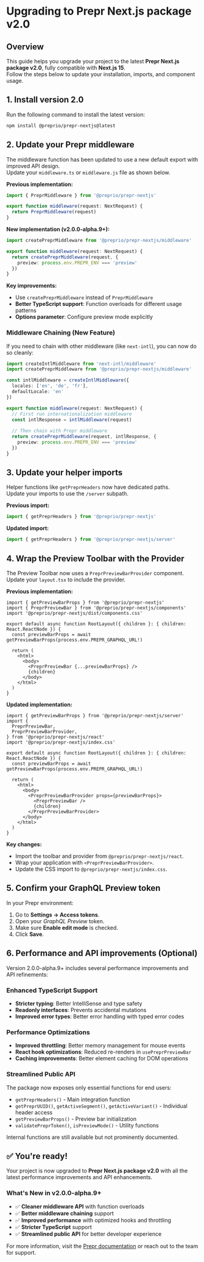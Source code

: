 # Upgrading to Prepr Next.js package **v2.0**

## Overview
This guide helps you upgrade your project to the latest **Prepr Next.js package v2.0**, fully compatible with **Next.js 15**.  
Follow the steps below to update your installation, imports, and component usage.


## 1. Install version 2.0
Run the following command to install the latest version:

```bash
npm install @preprio/prepr-nextjs@latest
```

## 2. Update your Prepr middleware
The middleware function has been updated to use a new default export with improved API design.  
Update your `middleware.ts` or `middleware.js` file as shown below.

**Previous implementation:**

```ts
import { PreprMiddleware } from '@preprio/prepr-nextjs'

export function middleware(request: NextRequest) {
  return PreprMiddleware(request)
}
```

**New implementation (v2.0.0-alpha.9+):**

```ts
import createPreprMiddleware from '@preprio/prepr-nextjs/middleware'

export function middleware(request: NextRequest) {
  return createPreprMiddleware(request, {
    preview: process.env.PREPR_ENV === 'preview'
  })
}
```

**Key improvements:**
- Use `createPreprMiddleware` instead of `PreprMiddleware`
- **Better TypeScript support**: Function overloads for different usage patterns
- **Options parameter**: Configure preview mode explicitly

### Middleware Chaining (New Feature)
If you need to chain with other middleware (like `next-intl`), you can now do so cleanly:

```ts
import createIntlMiddleware from 'next-intl/middleware'
import createPreprMiddleware from '@preprio/prepr-nextjs/middleware'

const intlMiddleware = createIntlMiddleware({
  locales: ['en', 'de', 'fr'],
  defaultLocale: 'en'
})

export function middleware(request: NextRequest) {
  // First run internationalization middleware
  const intlResponse = intlMiddleware(request)
  
  // Then chain with Prepr middleware
  return createPreprMiddleware(request, intlResponse, {
    preview: process.env.PREPR_ENV === 'preview'
  })
}
```

## 3. Update your helper imports
Helper functions like `getPreprHeaders` now have dedicated paths.  
Update your imports to use the `/server` subpath.

**Previous import:**

```ts
import { getPreprHeaders } from '@preprio/prepr-nextjs'
```

**Updated import:**

```ts
import { getPreprHeaders } from '@preprio/prepr-nextjs/server'
```

## 4. Wrap the Preview Toolbar with the Provider
The Preview Toolbar now uses a `PreprPreviewBarProvider` component.  
Update your `layout.tsx` to include the provider.

**Previous implementation:**

```tsx
import { getPreviewBarProps } from '@preprio/prepr-nextjs'
import { PreprPreviewBar } from '@preprio/prepr-nextjs/components'
import '@preprio/prepr-nextjs/dist/components.css'

export default async function RootLayout({ children }: { children: React.ReactNode }) {
  const previewBarProps = await getPreviewBarProps(process.env.PREPR_GRAPHQL_URL!)

  return (
    <html>
      <body>
        <PreprPreviewBar {...previewBarProps} />
        {children}
      </body>
    </html>
  )
}
```

**Updated implementation:**

```tsx
import { getPreviewBarProps } from '@preprio/prepr-nextjs/server'
import {
  PreprPreviewBar,
  PreprPreviewBarProvider,
} from '@preprio/prepr-nextjs/react'
import '@preprio/prepr-nextjs/index.css'

export default async function RootLayout({ children }: { children: React.ReactNode }) {
  const previewBarProps = await getPreviewBarProps(process.env.PREPR_GRAPHQL_URL!)

  return (
    <html>
      <body>
        <PreprPreviewBarProvider props={previewBarProps}>
          <PreprPreviewBar />
          {children}
        </PreprPreviewBarProvider>
      </body>
    </html>
  )
}
```

**Key changes:**  
- Import the toolbar and provider from `@preprio/prepr-nextjs/react`.
- Wrap your application with `<PreprPreviewBarProvider>`.
- Update the CSS import to `@preprio/prepr-nextjs/index.css`.


## 5. Confirm your GraphQL Preview token
In your Prepr environment:
1. Go to **Settings → Access tokens**.
2. Open your *GraphQL Preview* token.
3. Make sure **Enable edit mode** is checked.
4. Click **Save**.

## 6. Performance and API improvements (Optional)
Version 2.0.0-alpha.9+ includes several performance improvements and API refinements:

### Enhanced TypeScript Support
- **Stricter typing**: Better IntelliSense and type safety
- **Readonly interfaces**: Prevents accidental mutations
- **Improved error types**: Better error handling with typed error codes

### Performance Optimizations
- **Improved throttling**: Better memory management for mouse events
- **React hook optimizations**: Reduced re-renders in `usePreprPreviewBar`
- **Caching improvements**: Better element caching for DOM operations

### Streamlined Public API
The package now exposes only essential functions for end users:
- `getPreprHeaders()` - Main integration function
- `getPreprUUID()`, `getActiveSegment()`, `getActiveVariant()` - Individual header access
- `getPreviewBarProps()` - Preview bar initialization
- `validatePreprToken()`, `isPreviewMode()` - Utility functions

Internal functions are still available but not prominently documented.

## ✅ You're ready!
Your project is now upgraded to **Prepr Next.js package v2.0** with all the latest performance improvements and API enhancements.

### What's New in v2.0.0-alpha.9+
- ✅ **Cleaner middleware API** with function overloads
- ✅ **Better middleware chaining** support
- ✅ **Improved performance** with optimized hooks and throttling
- ✅ **Stricter TypeScript** support
- ✅ **Streamlined public API** for better developer experience

For more information, visit the [Prepr documentation](https://docs.prepr.io) or reach out to the team for support.